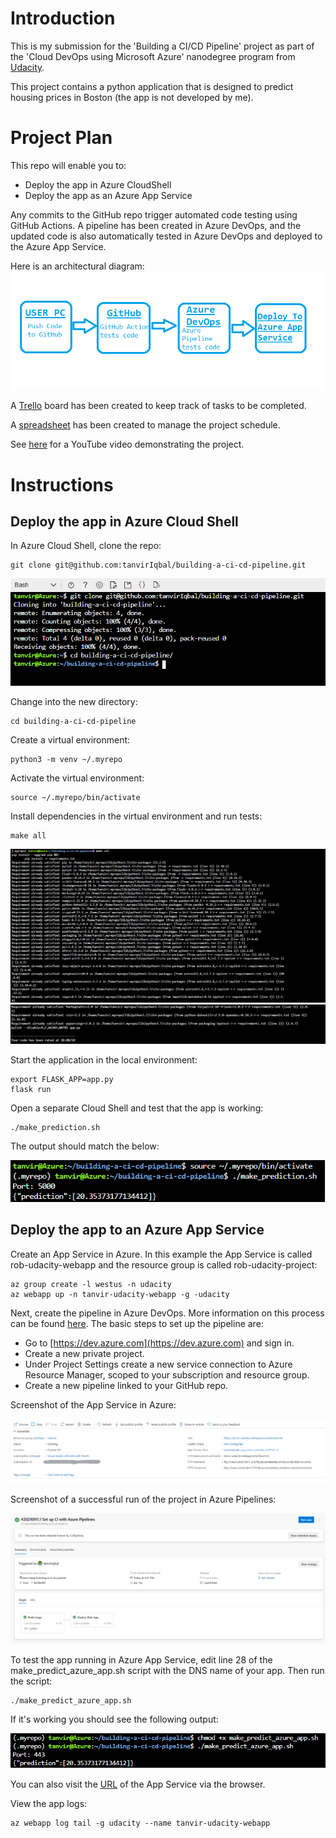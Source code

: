 # Introduction
This is my submission for the 'Building a CI/CD Pipeline' project as part of the 'Cloud DevOps using Microsoft Azure' nanodegree program from [Udacity](https://udacity.com).

This project contains a python application that is designed to predict housing prices in Boston (the app is not developed by me).

# Project Plan
This repo will enable you to:
- Deploy the app in Azure CloudShell
- Deploy the app as an Azure App Service

Any commits to the GitHub repo trigger automated code testing using GitHub Actions. A pipeline has been created in Azure DevOps, and the updated code is also automatically tested in Azure DevOps and deployed to the Azure App Service. 

Here is an architectural diagram:
![architectural-diagram.png](ScreenShot/8.%20Architecture.png)

A [Trello](https://trello.com/b/U1veFxKH/building-ci-cd-pipeline) board has been created to keep track of tasks to be completed.

A [spreadsheet](project-management.xlsx) has been created to manage the project schedule.

See [here](https://www.youtube.com/watch?v=MUyqL4_19u0) for a YouTube video demonstrating the project.

# Instructions

## Deploy the app in Azure Cloud Shell
In Azure Cloud Shell, clone the repo:
```
git clone git@github.com:tanvirIqbal/building-a-ci-cd-pipeline.git
```
![screenshot-git_clone.png](ScreenShot/1.%20Cloning%20project%20into%20Azure%20Cloud%20Shell.png) 

Change into the new directory:
```
cd building-a-ci-cd-pipeline
```

Create a virtual environment:
```
python3 -m venv ~/.myrepo
```

Activate the virtual environment:
```
source ~/.myrepo/bin/activate
```

Install dependencies in the virtual environment and run tests:
```
make all
```
![screenshot-make_all.png](ScreenShot/2.MakeAll1.png) 
![screenshot-make_all.png](ScreenShot/2.MakeAll2.png) 

Start the application in the local environment:
```
export FLASK_APP=app.py  
flask run  
```

Open a separate Cloud Shell and test that the app is working:
```
./make_prediction.sh
```

The output should match the below:

![screenshot-make_prediction.png](ScreenShot/4.%20Prediction.png)





## Deploy the app to an Azure App Service

Create an App Service in Azure. In this example the App Service is called rob-udacity-webapp and the resource group is called rob-udacity-project:
```
az group create -l westus -n udacity  
az webapp up -n tanvir-udacity-webapp -g -udacity
```

Next, create the pipeline in Azure DevOps. More information on this process can be found [here](https://docs.microsoft.com/en-us/azure/devops/pipelines/ecosystems/python-webapp?view=azure-devops&WT.mc_id=udacity_learn-wwl). The basic steps to set up the pipeline are:

- Go to [https://dev.azure.com](https://dev.azure.com) and sign in.
- Create a new private project.
- Under Project Settings create a new service connection to Azure Resource Manager, scoped to your subscription and resource group.
- Create a new pipeline linked to your GitHub repo.

Screenshot of the App Service in Azure:

![screenshot-app_service.png](ScreenShot/6.%20Web%20App.png)

Screenshot of a successful run of the project in Azure Pipelines:

![screenshot-azure_pipeline_success.png](ScreenShot/7.%20Azure%20Pipeline.png)

To test the app running in Azure App Service, edit line 28 of the make_predict_azure_app.sh script with the DNS name of your app. Then run the script:
```
./make_predict_azure_app.sh 
```

If it's working you should see the following output:

![screenshot-make_predict_azure_app.png](ScreenShot/5.%20Prediction%20Azure.png)

You can also visit the [URL](https://tanvir-udacity-webapp.azurewebsites.net/) of the App Service via the browser.

View the app logs:
```
az webapp log tail -g udacity --name tanvir-udacity-webapp
```
